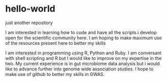 # hello-world
just another repository

I am interested in learning how to code and have all the scripts i develop open for the scientific community here.
I am hoping to make maximum use of the resources present here to better my skills

I am interested in programming using R, Python and Ruby. I am conversant with shell scripting and R but I would like to improve on my expertise in the two. My current experience is in gut microbiome data analysis but i would like to advance further into genome wide association studies. I hope to make use of github to better my skills in GWAS.
